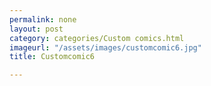 ```yaml
---
permalink: none
layout: post
category: categories/Custom comics.html
imageurl: "/assets/images/customcomic6.jpg"
title: Customcomic6

---
```

